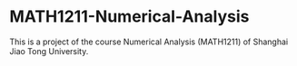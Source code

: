 # MATH1211-Numerical-Analysis

This is a project of the course Numerical Analysis (MATH1211) of Shanghai Jiao Tong University.